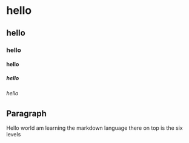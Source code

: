 # hello
## hello
### hello
#### hello
##### hello
###### hello

## Paragraph

Hello world am learning the markdown language there on top is the six levels
